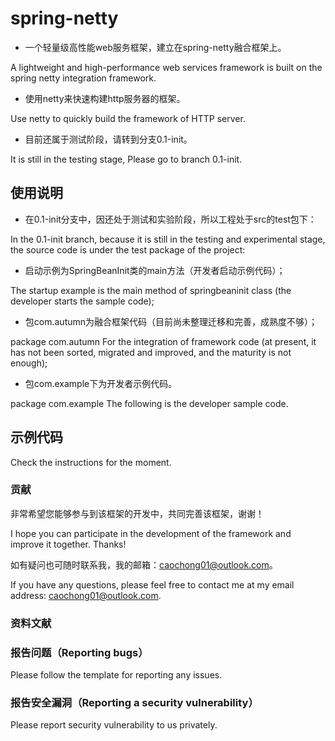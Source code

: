 # spring-netty

* 一个轻量级高性能web服务框架，建立在spring-netty融合框架上。

A lightweight and high-performance web services framework is built on the spring netty integration framework.

* 使用netty来快速构建http服务器的框架。

Use netty to quickly build the framework of HTTP server.

* 目前还属于测试阶段，请转到分支0.1-init。

It is still in the testing stage, Please go to branch 0.1-init.

## 使用说明

* 在0.1-init分支中，因还处于测试和实验阶段，所以工程处于src的test包下：

In the 0.1-init branch, because it is still in the testing and experimental stage, the source code is under the test
package of the project:

* 启动示例为SpringBeanInit类的main方法（开发者启动示例代码）；

The startup example is the main method of springbeaninit class
(the developer starts the sample code);

* 包com.autumn为融合框架代码（目前尚未整理迁移和完善，成熟度不够）；

package com.autumn For the integration of framework code
(at present, it has not been sorted, migrated and improved, and the maturity is not enough);

* 包com.example下为开发者示例代码。

package com.example The following is the developer sample code.

## 示例代码

Check the instructions for the moment.

### 贡献

非常希望您能够参与到该框架的开发中，共同完善该框架，谢谢！

I hope you can participate in the development of the framework and improve it together. Thanks!

如有疑问也可随时联系我，我的邮箱：[caochong01@outlook.com](mailto:caochong01@outlook.com)。

If you have any questions, please feel free to contact me at my email
address: [caochong01@outlook.com](mailto:caochong01@outlook.com).

### 资料文献

### 报告问题（Reporting bugs）

Please follow the template for reporting any issues.

### 报告安全漏洞（Reporting a security vulnerability）

Please report security vulnerability to us privately.
